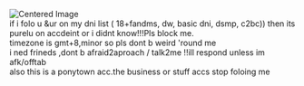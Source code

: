 <img src="https://komarev.com/ghpvc/?username=s7ri&color=ff6f66&label=losers" alt="Centered Image"> <br>
if i folo u &ur on my dni list ( 18+fandms, dw, basic dni, dsmp, c2bc)) then its purelu on accdeint or i didnt know!!!Pls block me. <br>
timezone is gmt+8,minor so pls dont b weird 'round me <br>
i ned frineds ,dont b afraid2aproach / talk2me !!ill respond unless im afk/offtab <br>
also this is a ponytown acc.the business or stuff accs stop foloing me




















 
















<!--
**s7ri/s7ri** is a ✨ _special_ ✨ repository because its `README.md` (this file) appears on your GitHub profile.

Here are some ideas to get you started:

- 🔭 I’m currently working on ...
- 🌱 I’m currently learning ...
- 👯 I’m looking to collaborate on ...
- 🤔 I’m looking for help with ...
- 💬 Ask me about ...
- 📫 How to reach me: ...
- 😄 Pronouns: ...
- ⚡ Fun fact: ...
-->
